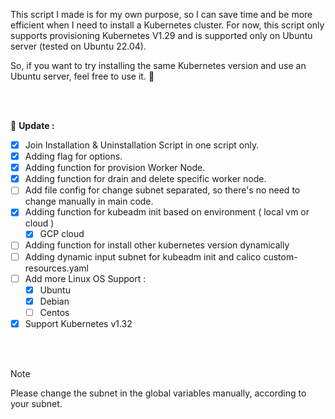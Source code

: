 <p>
This script I made is for my own purpose, so I can save time and be more efficient when I need to install a Kubernetes cluster.
For now, this script only supports provisioning Kubernetes V1.29 and is supported only on Ubuntu 
server (tested on Ubuntu 22.04).

So, if you want to try installing the same Kubernetes version and use an Ubuntu server, feel free to use it. :metal:
</p>

<br/>
<br/>

📌 <b>Update :</b> 
- [x] Join Installation & Uninstallation Script in one script only.
- [x] Adding flag for options. 
- [x] Adding function for provision Worker Node.
- [x] Adding function for drain and delete specific worker node.
- [ ] Add file config for change subnet separated, so there's no need to change manually in main code.
- [x] Adding function for kubeadm init based on environment ( local vm or cloud )
    - [x] GCP cloud
- [ ] Adding function for install other kubernetes version dynamically
- [ ] Adding dynamic input subnet for kubeadm init and calico custom-resources.yaml
- [ ] Add more Linux OS Support :
    - [x] Ubuntu
    - [x] Debian
    - [ ] Centos
- [x] Support Kubernetes v1.32

<br/>
<br/>

> [!NOTE]
Please change the subnet in the global variables manually, according to your subnet.

